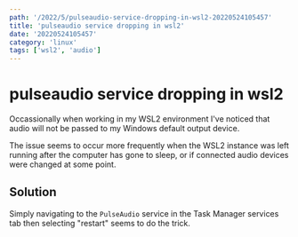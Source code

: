 ```yaml
---
path: '/2022/5/pulseaudio-service-dropping-in-wsl2-20220524105457'
title: 'pulseaudio service dropping in wsl2'
date: '20220524105457'
category: 'linux'
tags: ['wsl2', 'audio']
---
```


# pulseaudio service dropping in wsl2
Occassionally when working in my WSL2 environment I've noticed that audio will
not be passed to my Windows default output device.

The issue seems to occur more frequently when the WSL2 instance was left running
after the computer has gone to sleep, or if connected audio devices were changed
at some point.

## Solution
Simply navigating to the `PulseAudio` service in the Task Manager services tab
then selecting "restart" seems to do the trick.

